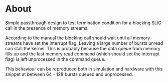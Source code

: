 # About

Simple passthrough design to test termination condition for a blocking
SLiC call in the presence of memory streams.

According to the manual the blocking call should wait until all memory
streams have set the interrupt flag. Leaving a large number of bursts
unread can stall the kernel. This is probably because the data queue
from memory fills up and the last memory read command (which should set
the interrupt flag) is left unprocessed in the command queue.

This behaviour can be reproduced both in simulation and hardware with
this snippet at between 64 - 128 bursts queued and unprocessed.
